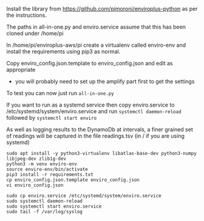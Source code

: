 
Install the library from https://github.com/pimoroni/enviroplus-python as per
the instructions.

The paths in all-in-one.py and enviro.service assume that this has been cloned
under /home/pi

In /home/pi/enviroplus-aws/pi create a virtualenv called enviro-env and install the requirements using pip3 as normal.

Copy enviro_config.json.template to enviro_config.json and edit as appropriate
- you will probably need to set up the amplify part first to get the settings

To test you can now just run ```all-in-one.py```

If you want to run as a systemd service then copy enviro.service to /etc/systemd/system/enviro.service and
run ```systemctl daemon-reload``` followed by ```systemctl start enviro```

As well as logging results to the DynamoDb at intervals, a finer grained set of
readings will be captured in the file readings.tsv (in / if you are using
systemd)

```
sudo apt install -y python3-virtualenv libatlas-base-dev python3-numpy libjpeg-dev zlib1g-dev
python3 -m venv enviro-env
source enviro-env/bin/activate
pip3 install -r requirements.txt 
cp enviro_config.json.template enviro_config.json
vi enviro_config.json

sudo cp enviro.service /etc/systemd/system/enviro.service
sudo systemctl daemon-reload
sudo systemctl start enviro.service
sudo tail -f /var/log/syslog
```
